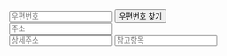 <input type="text" id="sample6_postcode" placeholder="우편번호">
<input type="button" onclick="sample6_execDaumPostcode()" value="우편번호 찾기"><br>
<input type="text" id="sample6_address" placeholder="주소"><br>
<input type="text" id="sample6_detailAddress" placeholder="상세주소">
<input type="text" id="sample6_extraAddress" placeholder="참고항목">
​
<script src="//t1.daumcdn.net/mapjsapi/bundle/postcode/prod/postcode.v2.js"></script>
<script>
    function sample6_execDaumPostcode() {
        new daum.Postcode({
            oncomplete: function(data) {
                // 팝업에서 검색결과 항목을 클릭했을때 실행할 코드를 작성하는 부분.
​
                // 각 주소의 노출 규칙에 따라 주소를 조합한다.
                // 내려오는 변수가 값이 없는 경우엔 공백('')값을 가지므로, 이를 참고하여 분기 한다.
                var addr = ''; // 주소 변수
                var extraAddr = ''; // 참고항목 변수
​
                //사용자가 선택한 주소 타입에 따라 해당 주소 값을 가져온다.
                if (data.userSelectedType === 'R') { // 사용자가 도로명 주소를 선택했을 경우
                    addr = data.roadAddress;
                } else { // 사용자가 지번 주소를 선택했을 경우(J)
                    addr = data.jibunAddress;
                }
​
                // 사용자가 선택한 주소가 도로명 타입일때 참고항목을 조합한다.
                if(data.userSelectedType === 'R'){
                    // 법정동명이 있을 경우 추가한다. (법정리는 제외)
                    // 법정동의 경우 마지막 문자가 "동/로/가"로 끝난다.
                    if(data.bname !== '' && /[동|로|가]$/g.test(data.bname)){
                        extraAddr += data.bname;
                    }
                    // 건물명이 있고, 공동주택일 경우 추가한다.
                    if(data.buildingName !== '' && data.apartment === 'Y'){
                        extraAddr += (extraAddr !== '' ? ', ' + data.buildingName : data.buildingName);
                    }
                    // 표시할 참고항목이 있을 경우, 괄호까지 추가한 최종 문자열을 만든다.
                    if(extraAddr !== ''){
                        extraAddr = ' (' + extraAddr + ')';
                    }
                    // 조합된 참고항목을 해당 필드에 넣는다.
                    document.getElementById("sample6_extraAddress").value = extraAddr;
                
                } else {
                    document.getElementById("sample6_extraAddress").value = '';
                }
​
                // 우편번호와 주소 정보를 해당 필드에 넣는다.
                document.getElementById('sample6_postcode').value = data.zonecode;
                document.getElementById("sample6_address").value = addr;
                // 커서를 상세주소 필드로 이동한다.
                document.getElementById("sample6_detailAddress").focus();
            }
        }).open();
    }
</script>
